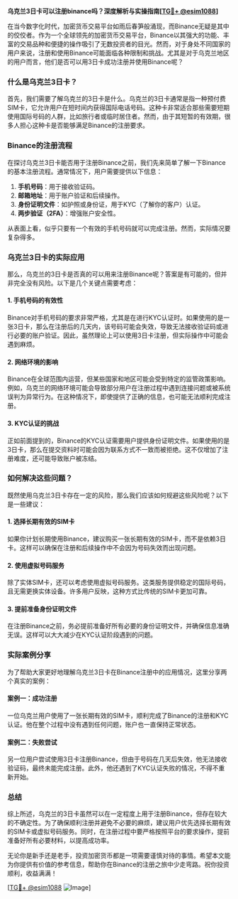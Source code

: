 **乌克兰3日卡可以注册binance吗？深度解析与实操指南[[TG💪+ @esim1088](https://t.me/s/esim1088)]**

在当今数字化时代，加密货币交易平台如雨后春笋般涌现，而Binance无疑是其中的佼佼者。作为一个全球领先的加密货币交易平台，Binance以其强大的功能、丰富的交易品种和便捷的操作吸引了无数投资者的目光。然而，对于身处不同国家的用户来说，注册和使用Binance可能面临各种限制和挑战。尤其是对于乌克兰地区的用户而言，他们是否可以用3日卡成功注册并使用Binance呢？

### 什么是乌克兰3日卡？

首先，我们需要了解乌克兰的3日卡是什么。乌克兰的3日卡通常是指一种预付费SIM卡，它允许用户在短时间内获得国际电话号码。这种卡非常适合那些需要短期使用国际号码的人群，比如旅行者或临时居住者。然而，由于其短暂的有效期，很多人担心这种卡是否能够满足Binance的注册要求。

### Binance的注册流程

在探讨乌克兰3日卡能否用于注册Binance之前，我们先来简单了解一下Binance的基本注册流程。通常情况下，用户需要提供以下信息：

1. **手机号码**：用于接收验证码。
2. **邮箱地址**：用于账户验证和后续操作。
3. **身份证明文件**：如护照或身份证，用于KYC（了解你的客户）认证。
4. **两步验证（2FA）**：增强账户安全性。

从表面上看，似乎只要有一个有效的手机号码就可以完成注册。然而，实际情况要复杂得多。

### 乌克兰3日卡的实际应用

那么，乌克兰的3日卡是否真的可以用来注册Binance呢？答案是有可能的，但并非完全没有风险。以下是几个关键点需要考虑：

#### 1. 手机号码的有效性
Binance对手机号码的要求非常严格，尤其是在进行KYC认证时。如果使用的是一张3日卡，那么在注册后的几天内，该号码可能会失效，导致无法接收验证码或进行必要的账户验证。因此，虽然理论上可以使用3日卡注册，但实际操作中可能会遇到麻烦。

#### 2. 网络环境的影响
Binance在全球范围内运营，但某些国家和地区可能会受到特定的监管政策影响。例如，乌克兰的网络环境可能会导致部分用户在注册过程中遇到连接问题或被系统误判为异常行为。在这种情况下，即使提供了正确的信息，也可能无法顺利完成注册。

#### 3. KYC认证的挑战
正如前面提到的，Binance的KYC认证需要用户提供身份证明文件。如果使用的是3日卡，那么在提交资料时可能会因为联系方式不一致而被拒绝。这不仅增加了注册难度，还可能导致账户被冻结。

### 如何解决这些问题？

既然使用乌克兰3日卡存在一定的风险，那么我们应该如何规避这些风险呢？以下是一些建议：

#### 1. 选择长期有效的SIM卡
如果你计划长期使用Binance，建议购买一张长期有效的SIM卡，而不是依赖3日卡。这样可以确保在注册和后续操作中不会因为号码失效而出现问题。

#### 2. 使用虚拟号码服务
除了实体SIM卡，还可以考虑使用虚拟号码服务。这类服务提供稳定的国际号码，且无需更换实体设备。许多用户反映，这种方式比传统的SIM卡更加可靠。

#### 3. 提前准备身份证明文件
在注册Binance之前，务必提前准备好所有必要的身份证明文件，并确保信息准确无误。这样可以大大减少在KYC认证阶段遇到的问题。

### 实际案例分享

为了帮助大家更好地理解乌克兰3日卡在Binance注册中的应用情况，这里分享两个真实的案例：

#### 案例一：成功注册
一位乌克兰用户使用了一张长期有效的SIM卡，顺利完成了Binance的注册和KYC认证。他在整个过程中没有遇到任何问题，账户也一直保持正常状态。

#### 案例二：失败尝试
另一位用户尝试使用3日卡注册Binance，但由于号码在几天后失效，他无法接收验证码，最终未能完成注册。此外，他还遇到了KYC认证失败的情况，不得不重新开始。

### 总结

综上所述，乌克兰的3日卡虽然可以在一定程度上用于注册Binance，但存在较大的不确定性。为了确保顺利注册并避免不必要的麻烦，建议用户优先选择长期有效的SIM卡或虚拟号码服务。同时，在注册过程中要严格按照平台的要求操作，提前准备好所有必要材料，以提高成功率。

无论你是新手还是老手，投资加密货币都是一项需要谨慎对待的事情。希望本文能为你提供有价值的参考信息，帮助你在Binance的注册之旅中少走弯路。祝你投资顺利，收益满满！

[[TG💪+ @esim1088](https://t.me/s/esim1088) ![Image](https://i.postimg.cc/4NQfJmqS/Snipaste-2025-05-13-00-14-12.png)]